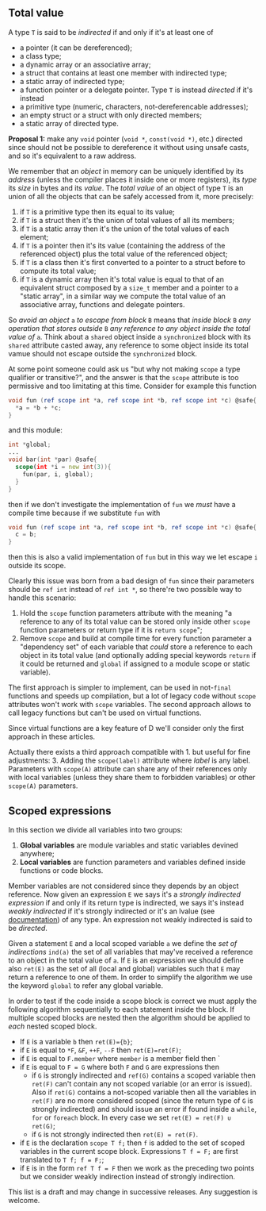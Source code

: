 ## Total value
A type `T` is said to be *indirected* if and only if it's at least one of
- a pointer (it can be dereferenced);
- a class type;
- a dynamic array or an associative array;
- a struct that contains at least one member with indirected type;
- a static array of indirected type;
- a function pointer or a delegate pointer.
Type `T` is instead *directed* if it's instead
- a primitive type (numeric, characters, not-dereferencable addresses);
- an empty struct or a struct with only directed members;
- a static array of directed type.

**Proposal 1:** make any `void` pointer (`void *`, `const(void *)`, etc.) directed since should not be possible to dereference it without using unsafe casts, and so it's equivalent to a raw address.

We remember that an *object* in memory can be uniquely identified by its *address* (unless the compiler places it inside one or more registers), its *type* its *size* in bytes and its *value*. The *total value* of an object of type `T` is an union of all the objects that can be safely accessed from it, more precisely:
1. if `T` is a primitive type then its equal to its value;
2. if `T` is a struct then it's the union of total values of all its members;
3. if `T` is a static array then it's the union of the total values of each element;
4. if `T` is a pointer then it's its value (containing the address of the referenced object) plus the total value of the referenced object;
5. if `T` is a class then it's first converted to a pointer to a struct before to compute its total value;
6. if `T` is a dynamic array then it's total value is equal to that of an equivalent struct composed by a `size_t` member and a pointer to a "static array", in a similar way we compute the total value of an associative array, functions and delegate pointers.

So *avoid an object* `a` *to escape from block* `B` means that *inside block* `B` *any operation that stores outside* `B` *any reference to any object inside the total value of* `a`. Think about a `shared` object inside a `synchronized` block with its `shared` attribute casted away, any reference to some object inside its total vamue should not escape outside the `synchronized` block. 

At some point someone could ask us "but why not making `scope` a type qualifier or transitive?", and the answer is that the `scope` attribute is too permissive and too limitating at this time. Consider for example this function
```` d
void fun (ref scope int *a, ref scope int *b, ref scope int *c) @safe{
  *a = *b + *c;
}
````
and this module:
```` d
int *global;
...
void bar(int *par) @safe{
  scope(int *i = new int(3)){
    fun(par, i, global);
  }
}
````
then if we don't investigate the implementation of `fun` we *must* have a compile time because if we substitute `fun` with
```` d
void fun (ref scope int *a, ref scope int *b, ref scope int *c) @safe{
  c = b;
}
````
then this is also a valid implementation of `fun` but in this way we let escape `i` outside its scope.

Clearly this issue was born from a bad design of `fun` since their parameters should be `ref int` instead of `ref int *`, so there're two possible way to handle this scenario:
1. Hold the `scope` function parameters attribute with the meaning "a reference to any of its total value can be stored only inside other `scope` function parameters or return type if it is `return scope`";
2. Remove `scope` and build at compile time for every function parameter a "dependency set" of each variable that *could* store a reference to each object in its total value (and optionally adding special keywords `return` if it could be returned and `global` if assigned to a module scope or static variable).

The first approach is simpler to implement, can be used in not-`final` functions and speeds up compilation, but a lot of legacy code without `scope` attributes won't work with `scope` variables. The second approach allows to call legacy functions but can't be used on virtual functions.

Since virtual functions are a key feature of D we'll consider only the first approach in these articles.

Actually there exists a third approach compatible with 1. but useful for fine adjustments:
3. Adding the `scope(label)` attribute where *label* is any label. Parameters with `scope(A)` attribute can share any of their references only with local variables (unless they share them to forbidden variables) or other `scope(A)` parameters.

## Scoped expressions
In this section we divide all variables into two groups:
1. **Global variables** are module variables and static variables devined anywhere;
2. **Local variables** are function parameters and variables defined inside functions or code blocks.

Member variables are not considered since they depends by an object reference. Now given an expression `E` we says it's a *strongly indirected expression* if and only if its return type is indirected, we says it's instead *weakly indirected* if it's strongly indirected or it's an lvalue (see [documentation](https://dlang.org/spec/expression.html#.define-lvalue)) of any type. An expression not weakly indirected is said to be *directed*.

Given a statement `E` and a local scoped variable `a` we define the *set of indirections* `ind(a)` the set of all variables that may've received a reference to an object in the total value of `a`. If `E` is an expression we should define also `ret(E)` as the set of all (local and global) variables such that `E` may return a reference to one of them. In order to simplify the algorithm we use the keyword `global` to refer any global variable.

In order to test if the code inside a scope block is correct we must apply the following algorithm sequentially to each statement inside the block. If multiple scoped blocks are nested then the algorithm should be applied to *each* nested scoped block.

- If `E` is a variable `b` then `ret(E)={b}`;
- if `E` is equal to `*F`, `&F`, `++F`, `--F` then `ret(E)=ret(F)`;
- if `E` is equal to `F.member` where `member` is a member field then `
- if `E` is equal to `F = G` where both `F` and `G` are expressions then
    - if `G` is strongly indirected and `ref(G)` contains a scoped variable then `ret(F)` can't contain any not scoped variable (or an error is issued). Also if `ret(G)` contains a not-scoped variable then all the variables in `ret(F)` are no more considered scoped (since the return type of `G` is strongly indirected) and should issue an error if found inside a `while`, `for` or `foreach` block. In every case we set `ret(E) = ret(F) ∪ ret(G)`;
    - if `G` is not strongly indirected then `ret(E) = ret(F)`.
- if `E` is the declaration `scope T f;` then `f` is added to the set of scoped variables in the current scope block. Expressions `T f = F;` are first translated to `T f; f = F;`;
- if `E` is in the form `ref T f = F` then we work as the preceding two points but we consider weakly indirection instead of strongly indirection.

This list is a draft and may change in successive releases. Any suggestion is welcome.
